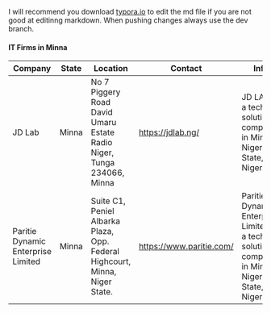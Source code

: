 I will recommend you download [typora.io](https://typora.io/) to edit the md file if you are not good at editinng markdown. When pushing changes always use the dev branch.

#### IT Firms in Minna

| Company                            | State | Location                                                     | Contact                  | Info                                                         |
| ---------------------------------- | ----- | ------------------------------------------------------------ | ------------------------ | ------------------------------------------------------------ |
| JD Lab                             | Minna | No 7 Piggery Road David Umaru Estate Radio Niger, Tunga 234066, Minna | https://jdlab.ng/        | JD LAB is a tech solution company in Minna, Niger State, Nigeria. |
| Paritie Dynamic Enterprise Limited | Minna | Suite C1, Peniel Albarka Plaza, Opp. Federal Highcourt, Minna, Niger State. | https://www.paritie.com/ | Paritie Dynamic Enterprise Limited is a tech solution company in Minna, Niger State, Nigeria. |


